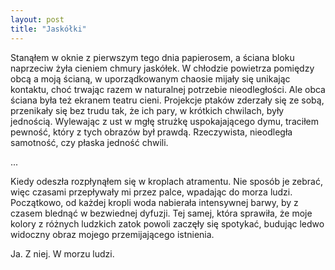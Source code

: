 ```yaml
---
layout: post
title: "Jaskółki"
---
```


Stanąłem w oknie z pierwszym tego dnia papierosem, a ściana bloku naprzeciw żyła cieniem chmury jaskółek. W chłodzie powietrza pomiędzy obcą a moją ścianą, w uporządkowanym chaosie mijały się unikając kontaktu, choć trwając razem w naturalnej potrzebie nieodległości. Ale obca ściana była też ekranem teatru cieni. Projekcje ptaków zderzały się ze sobą, przenikały się bez trudu tak, że ich pary, w krótkich chwilach, były jednością. Wylewając z ust w mgłę strużkę uspokajającego dymu, traciłem pewność, który z tych obrazów był prawdą. Rzeczywista, nieodległa samotność, czy płaska jedność chwili.

...

Kiedy odeszła rozpłynąłem się w kroplach atramentu. Nie sposób je zebrać, więc czasami przepływały mi przez palce, wpadając do morza ludzi. Początkowo, od każdej kropli woda nabierała intensywnej barwy, by z czasem blednąć w bezwiednej dyfuzji. Tej samej, która sprawiła, że moje kolory z różnych ludzkich zatok powoli zaczęły się spotykać, budując ledwo widoczny obraz mojego przemijającego istnienia.

Ja. Z niej. W morzu ludzi.